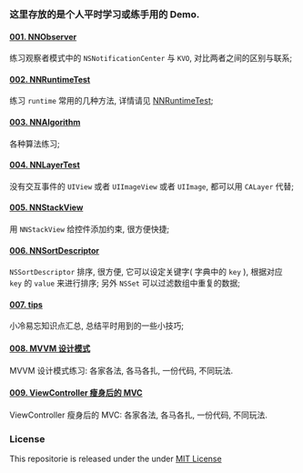 ### 这里存放的是个人平时学习或练手用的 Demo.

#### [001. NNObserver](https://github.com/liuzhongning/NNLearn/tree/master/001.%20NNObserver)

练习观察者模式中的 `NSNotificationCenter` 与 `KVO`, 对比两者之间的区别与联系;


#### [002. NNRuntimeTest](https://github.com/liuzhongning/NNLearn/tree/master/002.%20NNRuntimeTest)

练习 `runtime` 常用的几种方法, 详情请见 [NNRuntimeTest](https://github.com/liuzhongning/NNLearn/tree/master/002.%20NNRuntimeTest);

#### [003. NNAlgorithm](https://github.com/liuzhongning/NNLearn/tree/master/003.%20NNAlgorithm)

各种算法练习;

#### [004. NNLayerTest](https://github.com/liuzhongning/NNLearn/tree/master/004.%20NNLayerTest)

没有交互事件的 `UIView` 或者 `UIImageView` 或者 `UIImage`, 都可以用 `CALayer` 代替;

#### [005. NNStackView](https://github.com/liuzhongning/NNLearn/tree/master/005.%20NNStackView)

用 `NNStackView` 给控件添加约束, 很方便快捷;

#### [006. NNSortDescriptor](https://github.com/liuzhongning/NNLearn/tree/master/006.%20NNSortDescriptor)

`NSSortDescriptor` 排序, 很方便, 它可以设定关键字( 字典中的 `key` ), 根据对应 `key` 的 `value` 来进行排序; 另外 `NSSet` 可以过滤数组中重复的数据;

#### [007. tips](https://github.com/liuzhongning/NNLearn/blob/master/007.tips.md)
小冷易忘知识点汇总, 总结平时用到的一些小技巧;

#### [008. MVVM 设计模式](https://github.com/liuzhongning/NNLearn/tree/master/008.MVVMDemo)
MVVM 设计模式练习: 各家各法, 各马各扎, 一份代码, 不同玩法.

#### [009. ViewController 瘦身后的 MVC](https://github.com/liuzhongning/NNLearn/tree/master/009.MVCDemo)
ViewController 瘦身后的 MVC: 各家各法, 各马各扎, 一份代码, 不同玩法.



### License

This repositorie is released under the under [MIT License](https://github.com/liuzhongning/NNLearn/blob/master/LICENSE)
